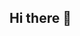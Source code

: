 ## Hi there 👋

<!--
**AmoahJ399/AmoahJ399** is a ✨ _special_ ✨ repository because its `README.md` (this file) appears on your GitHub profile.

Here are some ideas to get you started:

- 🔭 I’m currently working on creating a personal portfolio website.
- 🌱 I’m currently learning Python programming and DSA.
- 👯 I’m looking to collaborate on creating automated message responders with python.
- 🤔 I’m looking for help with ...
- 💬 Ask me about ...
- 📫 How to reach me: ...
- 😄 Pronouns: ...
- ⚡ Fun fact: ...
-->
